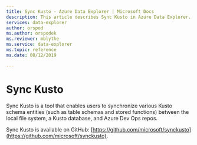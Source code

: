 ```yaml
---
title: Sync Kusto - Azure Data Explorer | Microsoft Docs
description: This article describes Sync Kusto in Azure Data Explorer.
services: data-explorer
author: orspod
ms.author: orspodek
ms.reviewer: mblythe
ms.service: data-explorer
ms.topic: reference
ms.date: 08/12/2019

---
```

# Sync Kusto

Sync Kusto is a tool that enables users to synchronize various Kusto schema
entities (such as table schemas and stored functions) between the local file
system, a Kusto database, and Azure Dev Ops repos.

Sync Kusto is available on GitHub: [https://github.com/microsoft/synckusto](https://github.com/microsoft/synckusto).

